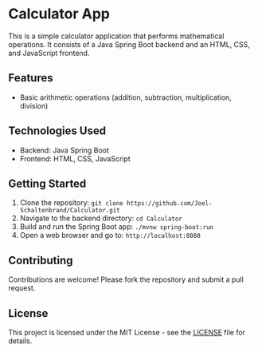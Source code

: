 # Calculator App

This is a simple calculator application that performs mathematical operations. It consists of a Java Spring Boot backend
and an HTML, CSS, and JavaScript frontend.

## Features

- Basic arithmetic operations (addition, subtraction, multiplication, division)

## Technologies Used

- Backend: Java Spring Boot
- Frontend: HTML, CSS, JavaScript

## Getting Started

1. Clone the repository: `git clone https://github.com/Joel-Schaltenbrand/Calculator.git`
2. Navigate to the backend directory: `cd Calculator`
3. Build and run the Spring Boot app: `./mvnw spring-boot:run`
4. Open a web browser and go to: `http://localhost:8080`

## Contributing

Contributions are welcome! Please fork the repository and submit a pull request.

## License

This project is licensed under the MIT License - see the [LICENSE](LICENSE) file for details.
